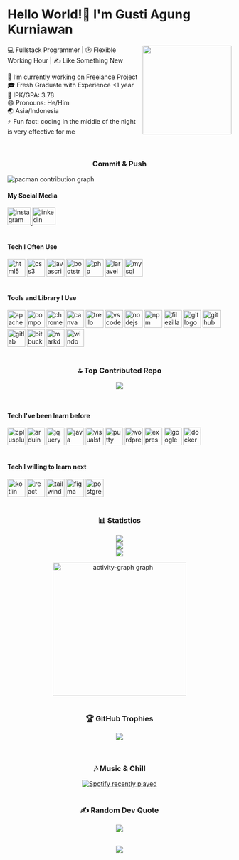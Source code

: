 <h1 align="left">Hello World!🙌 I'm Gusti Agung Kurniawan</h1>

<img align="right" height="200" src="https://i.pinimg.com/originals/88/26/f0/8826f00490e6dccacf19d9572b5edfdb.gif"  />

<p align="left">💻 Fullstack Programmer | 🕑 Flexible Working Hour | ✍️ Like Something New</p>

<p align="left">🔭 I’m currently working on Freelance Project<br>🎓 Fresh Graduate with Experience <1 year<br>💯 IPK/GPA: 3.78<br>😄 Pronouns: He/Him<br>🌏 Asia/Indonesia<br>⚡ Fun fact: coding in the middle of the night is very effective for me</p>

<br clear="both">

###

<h3 align="center">Commit & Push</h3>

<picture>
  <source media="(prefers-color-scheme: dark)" srcset="https://raw.githubusercontent.com/gustiagungkurniawan/gustiagungkurniawan/output/pacman-contribution-graph-dark.svg">
  <source media="(prefers-color-scheme: light)" srcset="https://raw.githubusercontent.com/gustiagungkurniawan/gustiagungkurniawan/output/pacman-contribution-graph.svg">
  <img alt="pacman contribution graph" src="https://raw.githubusercontent.com/gustiagungkurniawan/gustiagungkurniawan/output/pacman-contribution-graph.svg">
</picture>

<br clear="both">

####

<h4 align="left">My Social Media</h4>

<div align="left">
  <a href="https://www.instagram.com/gust_ia/" target="_blank">
    <img src="https://raw.githubusercontent.com/rahuldkjain/github-profile-readme-generator/master/src/images/icons/Social/instagram.svg" width="52" height="40" alt="instagram logo"/>
  </a>
  <a href="https://www.linkedin.com/in/gusti-agung-kurniawan/" target="_blank">
    <img src="https://raw.githubusercontent.com/rahuldkjain/github-profile-readme-generator/master/src/images/icons/Social/linked-in-alt.svg" width="52" height="40" alt="linkedin logo"/>
  </a>
</div>

<br clear="both">

####

<h4 align="left">Tech I Often Use</h4>

<div align="left">
  <img src="https://cdn.jsdelivr.net/gh/devicons/devicon/icons/html5/html5-original.svg" height="40" alt="html5 logo"  />
  <img src="https://cdn.jsdelivr.net/gh/devicons/devicon/icons/css3/css3-original.svg" height="40" alt="css3 logo"  />
  <img src="https://cdn.jsdelivr.net/gh/devicons/devicon/icons/javascript/javascript-original.svg" height="40" alt="javascript logo"  />
  <img src="https://cdn.jsdelivr.net/gh/devicons/devicon/icons/bootstrap/bootstrap-original.svg" height="40" alt="bootstrap logo"  />
  <img src="https://cdn.jsdelivr.net/gh/devicons/devicon/icons/php/php-original.svg" height="40" alt="php logo"  />
  <img src="https://cdn.jsdelivr.net/gh/devicons/devicon/icons/laravel/laravel-original.svg" height="40" alt="laravel logo"  />
  <img src="https://cdn.jsdelivr.net/gh/devicons/devicon/icons/mysql/mysql-original.svg" height="40" alt="mysql logo"  />
</div>

<br clear="both">

####

<h4 align="left">Tools and Library I Use</h4>

<div align="left">
  <img src="https://cdn.jsdelivr.net/gh/devicons/devicon/icons/apache/apache-original.svg" height="40" alt="apache logo"  />
  <img src="https://cdn.jsdelivr.net/gh/devicons/devicon/icons/composer/composer-original.svg" height="40" alt="composer logo"  />
  <img src="https://cdn.jsdelivr.net/gh/devicons/devicon/icons/chrome/chrome-original.svg" height="40" alt="chrome logo"  />
  <img src="https://cdn.jsdelivr.net/gh/devicons/devicon/icons/canva/canva-original.svg" height="40" alt="canva logo"  />
  <img src="https://cdn.jsdelivr.net/gh/devicons/devicon/icons/trello/trello-plain.svg" height="40" alt="trello logo"  />
  <img src="https://cdn.jsdelivr.net/gh/devicons/devicon/icons/vscode/vscode-original.svg" height="40" alt="vscode logo"  />
  <img src="https://cdn.jsdelivr.net/gh/devicons/devicon/icons/nodejs/nodejs-original.svg" height="40" alt="nodejs logo"  />
  <img src="https://cdn.jsdelivr.net/gh/devicons/devicon/icons/npm/npm-original-wordmark.svg" height="40" alt="npm logo"  />
  <img src="https://cdn.jsdelivr.net/gh/devicons/devicon/icons/filezilla/filezilla-plain.svg" height="40" alt="filezilla logo"  />
  <img src="https://cdn.jsdelivr.net/gh/devicons/devicon/icons/git/git-original.svg" height="40" alt="git logo"  />
  <img src="https://cdn.jsdelivr.net/gh/devicons/devicon/icons/github/github-original.svg" height="40" alt="github logo"  />
  <img src="https://cdn.jsdelivr.net/gh/devicons/devicon/icons/gitlab/gitlab-original.svg" height="40" alt="gitlab logo"  />
  <img src="https://cdn.jsdelivr.net/gh/devicons/devicon/icons/bitbucket/bitbucket-original.svg" height="40" alt="bitbucket logo"  />
  <img src="https://cdn.jsdelivr.net/gh/devicons/devicon/icons/markdown/markdown-original.svg" height="40" alt="markdown logo"  />
  <img src="https://cdn.jsdelivr.net/gh/devicons/devicon/icons/windows8/windows8-original.svg" height="40" alt="windows8 logo"  />
</div>

<br clear="both">

###

<h3 align="center">🔝 Top Contributed Repo</h3>

<div align="center">

![](https://github-contributor-stats.vercel.app/api?username=gustiagungkurniawan&limit=5&theme=vue-dark&combine_all_yearly_contributions=true)

</div>

<br clear="both">

####

<h4 align="left">Tech I've been learn before</h4>

<div align="left">
  <img src="https://cdn.jsdelivr.net/gh/devicons/devicon/icons/cplusplus/cplusplus-original.svg" height="40" alt="cplusplus logo"  />
  <img src="https://cdn.jsdelivr.net/gh/devicons/devicon/icons/arduino/arduino-original.svg" height="40" alt="arduino logo"  />
  <img src="https://cdn.jsdelivr.net/gh/devicons/devicon/icons/jquery/jquery-original.svg" height="40" alt="jquery logo"  />
  <img src="https://cdn.jsdelivr.net/gh/devicons/devicon/icons/java/java-original.svg" height="40" alt="java logo"  />
  <img src="https://cdn.jsdelivr.net/gh/devicons/devicon/icons/visualstudio/visualstudio-plain.svg" height="40" alt="visualstudio logo"  />
  <img src="https://cdn.jsdelivr.net/gh/devicons/devicon/icons/putty/putty-original.svg" height="40" alt="putty logo"  />
  <img src="https://cdn.jsdelivr.net/gh/devicons/devicon/icons/wordpress/wordpress-original.svg" height="40" alt="wordpress logo"  />
  <img src="https://cdn.jsdelivr.net/gh/devicons/devicon/icons/express/express-original.svg" height="40" alt="express logo"  />
  <img src="https://cdn.jsdelivr.net/gh/devicons/devicon/icons/googlecloud/googlecloud-original.svg" height="40" alt="googlecloud logo"  />
  <img src="https://cdn.jsdelivr.net/gh/devicons/devicon/icons/docker/docker-original.svg" height="40" alt="docker logo"  />
</div>

<br clear="both">

####

<h4 align="left">Tech I willing to learn next</h4>

<div align="left">
  <img src="https://cdn.jsdelivr.net/gh/devicons/devicon/icons/kotlin/kotlin-original.svg" height="40" alt="kotlin logo"  />
  <img src="https://cdn.jsdelivr.net/gh/devicons/devicon/icons/react/react-original.svg" height="40" alt="react logo"  />
  <img src="https://cdn.jsdelivr.net/gh/devicons/devicon/icons/tailwindcss/tailwindcss-original-wordmark.svg" height="40" alt="tailwindcss logo"  />
  <img src="https://cdn.jsdelivr.net/gh/devicons/devicon/icons/figma/figma-original.svg" height="40" alt="figma logo"  />
  <img src="https://cdn.jsdelivr.net/gh/devicons/devicon/icons/postgresql/postgresql-original.svg" height="40" alt="postgresql logo"  />
</div>

<br clear="both">

###

<h3 align="center">📊 Statistics</h3>

<div align="center">

![](https://github-readme-stats.vercel.app/api?username=gustiagungkurniawan&theme=vue-dark&hide_border=false&include_all_commits=false&count_private=true)<br/>
![](https://nirzak-streak-stats.vercel.app/?user=gustiagungkurniawan&theme=vue-dark&hide_border=false)<br/>
![](https://github-readme-stats.vercel.app/api/top-langs/?username=gustiagungkurniawan&theme=vue-dark&hide_border=false&include_all_commits=false&count_private=true&layout=compact)

  <img src="https://github-readme-activity-graph.vercel.app/graph?username=gustiagungkurniawan&radius=16&theme=vue&area=true&order=5" height="300" alt="activity-graph graph"  />
</div>

<br clear="both">

###

<h3 align="center">🏆 GitHub Trophies</h3>

<div align="center">

![](https://github-profile-trophy.vercel.app/?username=gustiagungkurniawan&theme=vue-dark&no-frame=false&no-bg=false&margin-w=4)

</div>

<br clear="both">

###

<h3 align="center">🎶 Music & Chill</h3>

<div align="center">
  <a href="https://open.spotify.com/user/31pybc2ym6msoffvbkhxpautrrli">
    <img src="https://spotify-recently-played-readme.vercel.app/api?user=31pybc2ym6msoffvbkhxpautrrli&count=5&unique=false" alt="Spotify recently played"  />
  </a>
</div>


<br clear="both">

###

<h3 align="center">✍️ Random Dev Quote</h3>

<div align="center">

![](https://quotes-github-readme.vercel.app/api?type=horizontal&theme=vue-dark)

</div>

<br clear="both">

<div align="center">
  <img src="https://visitor-badge.laobi.icu/badge?page_id=gustiagungkurniawan.gustiagungkurniawan&left_color=teal&right_color=seagreen"  />
</div>
